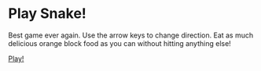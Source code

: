Play Snake!
===========

Best game ever again.  Use the arrow keys to change direction.  Eat as much delicious orange block food as you can without hitting anything else!

[Play!][1]


[1]: https://github.com/kinsona/project_game_center_browser/blob/master/snake.html
